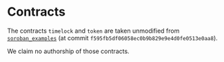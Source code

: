 # Contracts

The contracts `timelock` and `token` are taken unmodified from [`soroban_examples`](https://github.com/stellar/soroban-examples) (at commit `f595fb5df06058ec0b9b829e9e4d0fe0513e0aa8`).

We claim no authorship of those contracts.
